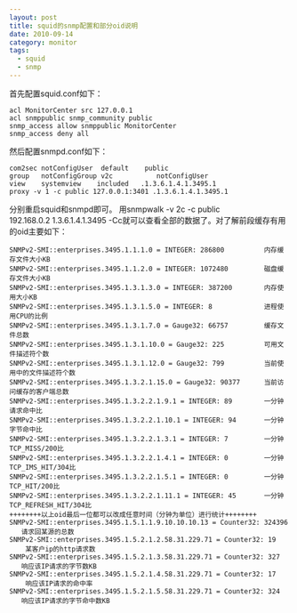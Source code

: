 ```yaml
---
layout: post
title: squid的snmp配置和部分oid说明
date: 2010-09-14
category: monitor
tags:
  - squid
  - snmp
---
```


首先配置squid.conf如下：
```squid
acl MonitorCenter src 127.0.0.1
acl snmppublic snmp_community public
snmp_access allow snmppublic MonitorCenter
snmp_access deny all
```

然后配置snmpd.conf如下：

    com2sec notConfigUser  default    public
    group   notConfigGroup v2c           notConfigUser
    view    systemview    included   .1.3.6.1.4.1.3495.1
    proxy -v 1 -c public 127.0.0.1:3401 .1.3.6.1.4.1.3495.1
    
分别重启squid和snmpd即可。
用snmpwalk -v 2c -c public 192.168.0.2 1.3.6.1.4.1.3495 -Cc就可以查看全部的数据了。对了解前段缓存有用的oid主要如下：

    SNMPv2-SMI::enterprises.3495.1.1.1.0 = INTEGER: 286800          内存缓存文件大小KB
    SNMPv2-SMI::enterprises.3495.1.1.2.0 = INTEGER: 1072480         磁盘缓存文件大小KB
    SNMPv2-SMI::enterprises.3495.1.3.1.3.0 = INTEGER: 387200        内存使用大小KB
    SNMPv2-SMI::enterprises.3495.1.3.1.5.0 = INTEGER: 8             进程使用CPU的比例
    SNMPv2-SMI::enterprises.3495.1.3.1.7.0 = Gauge32: 66757         缓存文件总数
    SNMPv2-SMI::enterprises.3495.1.3.1.10.0 = Gauge32: 225          可用文件描述符个数
    SNMPv2-SMI::enterprises.3495.1.3.1.12.0 = Gauge32: 799          当前使用中的文件描述符个数
    SNMPv2-SMI::enterprises.3495.1.3.2.1.15.0 = Gauge32: 90377      当前访问缓存的客户端总数
    SNMPv2-SMI::enterprises.3495.1.3.2.2.1.9.1 = INTEGER: 89        一分钟请求命中比
    SNMPv2-SMI::enterprises.3495.1.3.2.2.1.10.1 = INTEGER: 94       一分钟字节命中比
    SNMPv2-SMI::enterprises.3495.1.3.2.2.1.3.1 = INTEGER: 7         一分钟TCP_MISS/200比
    SNMPv2-SMI::enterprises.3495.1.3.2.2.1.4.1 = INTEGER: 0         一分钟TCP_IMS_HIT/304比
    SNMPv2-SMI::enterprises.3495.1.3.2.2.1.5.1 = INTEGER: 0         一分钟TCP_HIT/200比
    SNMPv2-SMI::enterprises.3495.1.3.2.2.1.11.1 = INTEGER: 45       一分钟TCP_REFRESH_HIT/304比
    ++++++++以上oid最后一位都可以改成任意时间（分钟为单位）进行统计++++++++
    SNMPv2-SMI::enterprises.3495.1.5.1.1.9.10.10.10.13 = Counter32: 324396    请求回某源的总数
    SNMPv2-SMI::enterprises.3495.1.5.2.1.2.58.31.229.71 = Counter32: 19       某客户ip的http请求数
    SNMPv2-SMI::enterprises.3495.1.5.2.1.3.58.31.229.71 = Counter32: 327      响应该IP请求的字节数KB
    SNMPv2-SMI::enterprises.3495.1.5.2.1.4.58.31.229.71 = Counter32: 17       响应该IP请求的命中率
    SNMPv2-SMI::enterprises.3495.1.5.2.1.5.58.31.229.71 = Counter32: 324      响应该IP请求的字节命中数KB
    
    
    
